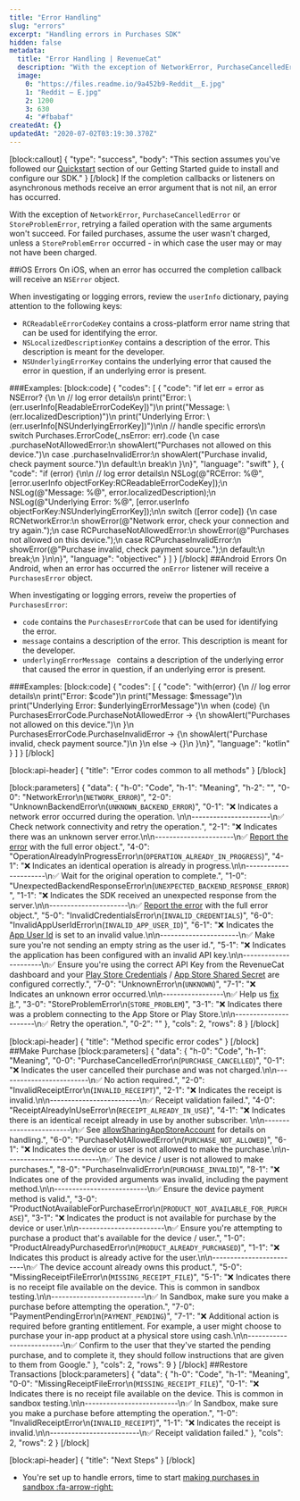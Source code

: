 ```yaml
---
title: "Error Handling"
slug: "errors"
excerpt: "Handling errors in Purchases SDK"
hidden: false
metadata: 
  title: "Error Handling | RevenueCat"
  description: "With the exception of NetworkError, PurchaseCancelledError or StoreProblemError, retrying a failed operation with the same arguments won't succeed. For failed purchases, assume the user wasn't charged, unless a `StoreProblemError` occurred - in which case the user may or may not have been charged."
  image: 
    0: "https://files.readme.io/9a452b9-Reddit__E.jpg"
    1: "Reddit – E.jpg"
    2: 1200
    3: 630
    4: "#fbabaf"
createdAt: {}
updatedAt: "2020-07-02T03:19:30.370Z"
---
```

[block:callout]
{
  "type": "success",
  "body": "This section assumes you've followed our [Quickstart](doc:getting-started-1) section of our Getting Started guide to install and configure our SDK."
}
[/block]
If the completion callbacks or listeners on asynchronous methods receive an error argument that is not nil, an error has occurred. 

With the exception of `NetworkError`, `PurchaseCancelledError` or `StoreProblemError`, retrying a failed operation with the same arguments won't succeed. For failed purchases, assume the user wasn't charged, unless a `StoreProblemError` occurred - in which case the user may or may not have been charged.

##iOS Errors
On iOS, when an error has occurred the completion callback will receive an `NSError` object. 

When investigating or logging errors, review the `userInfo` dictionary, paying attention to the following keys: 
- `RCReadableErrorCodeKey` contains a cross-platform error name string that can be used for identifying the error. 
- `NSLocalizedDescriptionKey` contains a description of the error. This description is meant for the developer. 
- `NSUnderlyingErrorKey` contains the underlying error that caused the error in question, if an underlying error is present.

###Examples:
[block:code]
{
  "codes": [
    {
      "code": "if let err = error as NSError? {\n                \n    // log error details\n    print(\"Error: \\(err.userInfo[ReadableErrorCodeKey])\")\n    print(\"Message: \\(err.localizedDescription)\")\n    print(\"Underlying Error: \\(err.userInfo[NSUnderlyingErrorKey])\")\n\n    // handle specific errors\n    switch Purchases.ErrorCode(_nsError: err).code {\n    case .purchaseNotAllowedError:\n        showAlert(\"Purchases not allowed on this device.\")\n    case .purchaseInvalidError:\n        showAlert(\"Purchase invalid, check payment source.\")\n    default:\n        break\n    }\n}",
      "language": "swift"
    },
    {
      "code": "if (error) {\n\n    // log error details\n    NSLog(@\"RCError: %@\", [error.userInfo objectForKey:RCReadableErrorCodeKey]);\n    NSLog(@\"Message: %@\", error.localizedDescription);\n    NSLog(@\"Underlying Error: %@\", [error.userInfo objectForKey:NSUnderlyingErrorKey]);\n\n    switch ([error code]) {\n        case RCNetworkError:\n            showError(@\"Network error, check your connection and try again.\");\n        case RCPurchaseNotAllowedError:\n            showError(@\"Purchases not allowed on this device.\");\n        case RCPurchaseInvalidError:\n            showError(@\"Purchase invalid, check payment source.\");\n        default:\n            break;\n    }\n\n}",
      "language": "objectivec"
    }
  ]
}
[/block]
##Android Errors
On Android, when an error has occurred the `onError` listener will receive a `PurchasesError` object.

When investigating or logging errors, reveiw the properties of `PurchasesError`:
- `code` contains the `PurchasesErrorCode` that can be used for identifying the error.
- `message` contains a description of the error. This description is meant for the developer.
- `underlyingErrorMessage ` contains a description of the underlying error that caused the error in question, if an underlying error is present.

###Examples:
[block:code]
{
  "codes": [
    {
      "code": "with(error) {\n    // log error details\n    print(\"Error: $code\")\n    print(\"Message: $message\")\n    print(\"Underlying Error: $underlyingErrorMessage\")\n    when (code) {\n        PurchasesErrorCode.PurchaseNotAllowedError -> {\n            showAlert(\"Purchases not allowed on this device.\")\n        }\n        PurchasesErrorCode.PurchaseInvalidError -> {\n            showAlert(\"Purchase invalid, check payment source.\")\n        }\n        else -> {}\n    }\n}",
      "language": "kotlin"
    }
  ]
}
[/block]

[block:api-header]
{
  "title": "Error codes common to all methods"
}
[/block]

[block:parameters]
{
  "data": {
    "h-0": "Code",
    "h-1": "Meaning",
    "h-2": "",
    "0-0": "NetworkError\n(`NETWORK_ERROR`)",
    "2-0": "UnknownBackendError\n(`UNKNOWN_BACKEND_ERROR`)",
    "0-1": "❌ Indicates a network error occurred during the operation.  \n\n----------------------\n✅ Check network connectivity and retry the operation.",
    "2-1": "❌ Indicates there was an unknown server error.\n\n----------------------\n✅ [Report the error](https://support.revenuecat.com/hc/en-us/requests/new) with the full error object.",
    "4-0": "OperationAlreadyInProgressError\n(`OPERATION_ALREADY_IN_PROGRESS`)",
    "4-1": "❌ Indicates an identical operation is already in progress.\n\n----------------------\n✅ Wait for the original operation to complete.",
    "1-0": "UnexpectedBackendResponseError\n(`UNEXPECTED_BACKEND_RESPONSE_ERROR`)",
    "1-1": "❌ Indicates the SDK received an unexpected response from the server.\n\n----------------------\n✅ [Report the error](https://www.revenuecat.com/support) with the full error object.",
    "5-0": "InvalidCredentialsError\n(`INVALID_CREDENTIALS`)",
    "6-0": "InvalidAppUserIdError\n(`INVALID_APP_USER_ID`)",
    "6-1": "❌ Indicates the [App User Id](doc:user-ids) is set to an invalid value.\n\n----------------------\n✅ Make sure you're not sending an empty string as the user id.",
    "5-1": "❌ Indicates the application has been configured with an invalid API key.\n\n----------------------\n✅ Ensure you're using the correct API Key from the RevenueCat dashboard and your [Play Store Credentials](https://docs.revenuecat.com/docs/creating-play-service-credentials) / [App Store Shared Secret](https://docs.revenuecat.com/docs/itunesconnect-app-specific-shared-secret) are configured correctly.",
    "7-0": "UnknownError\n(`UNKNOWN`)",
    "7-1": "❌ Indicates an unknown error occurred.\n\n-----------------\n✅ Help us [fix it](https://www.revenuecat.com/jobs/).",
    "3-0": "StoreProblemError\n(`STORE_PROBLEM`)",
    "3-1": "❌ Indicates there was a problem connecting to the App Store or Play Store.\n\n----------------------\n✅ Retry the operation.",
    "0-2": ""
  },
  "cols": 2,
  "rows": 8
}
[/block]

[block:api-header]
{
  "title": "Method specific error codes"
}
[/block]
##Make Purchase
[block:parameters]
{
  "data": {
    "h-0": "Code",
    "h-1": "Meaning",
    "0-0": "PurchaseCancelledError\n(`PURCHASE_CANCELLED`)",
    "0-1": "❌ Indicates the user cancelled their purchase and was not charged.\n\n-------------------------\n✅ No action required.",
    "2-0": "InvalidReceiptError\n(`INVALID_RECEIPT`)",
    "2-1": "❌ Indicates the receipt is invalid.\n\n-------------------------\n✅ Receipt validation failed.",
    "4-0": "ReceiptAlreadyInUseError\n(`RECEIPT_ALREADY_IN_USE`)",
    "4-1": "❌ Indicates there is an identical receipt already in use by another subscriber. \n\n------------------------\n✅ See [allowSharingAppStoreAccount](https://sdk.revenuecat.com/ios/Classes/RCPurchases.html#/c:objc(cs)RCPurchases(py)allowSharingAppStoreAccount) for details on handling.",
    "6-0": "PurchaseNotAllowedError\n(`PURCHASE_NOT_ALLOWED`)",
    "6-1": "❌ Indicates the device or user is not allowed to make the purchase.\n\n--------------------------\n✅ The device / user is not allowed to make purchases.",
    "8-0": "PurchaseInvalidError\n(`PURCHASE_INVALID`)",
    "8-1": "❌ Indicates one of the provided arguments was invalid, including the payment method.\n\n--------------------------\n✅ Ensure the device payment method is valid.",
    "3-0": "ProductNotAvailableForPurchaseError\n(`PRODUCT_NOT_AVAILABLE_FOR_PURCHASE`)",
    "3-1": "❌ Indicates the product is not available for purchase by the device or user.\n\n------------------------\n✅ Ensure you're attempting to purchase a product that's available for the device / user.",
    "1-0": "ProductAlreadyPurchasedError\n(`PRODUCT_ALREADY_PURCHASED`)",
    "1-1": "❌ Indicates this product is already active for the user.\n\n-------------------------\n✅ The device account already owns this product.",
    "5-0": "MissingReceiptFileError\n(`MISSING_RECEIPT_FILE`)",
    "5-1": "❌ Indicates there is no receipt file available on the device. This is common in sandbox testing.\n\n--------------------------\n✅ In Sandbox, make sure you make a purchase before attempting the operation.",
    "7-0": "PaymentPendingError\n(`PAYMENT_PENDING`)",
    "7-1": "❌ Additional action is required before granting entitlement. For example, a user might choose to purchase your in-app product at a physical store using cash.\n\n--------------------------\n✅ Confirm to the user that they've started the pending purchase, and to complete it, they should follow instructions that are given to them from Google."
  },
  "cols": 2,
  "rows": 9
}
[/block]
##Restore Transactions
[block:parameters]
{
  "data": {
    "h-0": "Code",
    "h-1": "Meaning",
    "0-0": "MissingReceiptFileError\n(`MISSING_RECEIPT_FILE`)",
    "0-1": "❌ Indicates there is no receipt file available on the device. This is common in sandbox testing.\n\n--------------------------\n✅ In Sandbox, make sure you make a purchase before attempting the operation.",
    "1-0": "InvalidReceiptError\n(`INVALID_RECEIPT`)",
    "1-1": "❌ Indicates the receipt is invalid.\n\n-------------------------\n✅ Receipt validation failed."
  },
  "cols": 2,
  "rows": 2
}
[/block]

[block:api-header]
{
  "title": "Next Steps"
}
[/block]
* You're set up to handle errors, time to start [making purchases in sandbox :fa-arrow-right:](doc:sandbox)